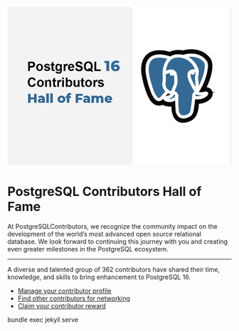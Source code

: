 ![Postgres Contributors](https://github.com/Mazizova/postgrescontributors/blob/master/Postgres%20Contributors%20Social%20Share%20Image.png)
# PostgreSQL Contributors Hall of Fame

At PostgreSQLContributors, we recognize the community impact on the development of the world’s most advanced open source relational database. We look forward to continuing this journey with you and creating even greater milestones in the PostgreSQL ecosystem.

---
A diverse and talented group of 362 contributors have shared their time, knowledge, and skills to bring enhancement to PostgreSQL 16.

- [Manage your contributor profile](https://postgrescontributors.com/postgresql16)
- [Find other contributors for networking](https://postgrescontributors.com/postgresql16)
- [Claim your contributor reward](https://postgrescontributorstore.myshopify.com/)


bundle exec jekyll serve